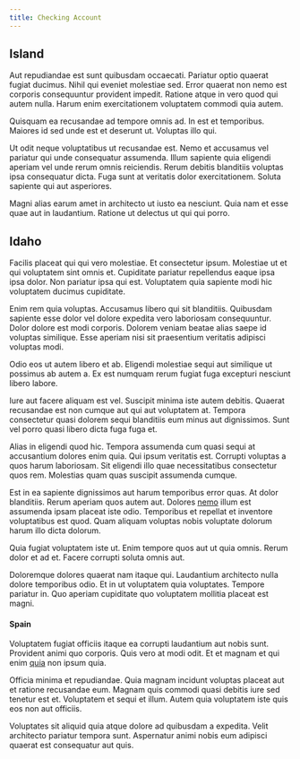 ```yaml
---
title: Checking Account
---
```


## Island

Aut repudiandae est sunt quibusdam occaecati. Pariatur optio quaerat fugiat ducimus. Nihil qui eveniet molestiae sed. Error quaerat non nemo est corporis consequuntur provident impedit. Ratione atque in vero quod qui autem nulla. Harum enim exercitationem voluptatem commodi quia autem.

Quisquam ea recusandae ad tempore omnis ad. In est et temporibus. Maiores id sed unde est et deserunt ut. Voluptas illo qui.

Ut odit neque voluptatibus ut recusandae est. Nemo et accusamus vel pariatur qui unde consequatur assumenda. Illum sapiente quia eligendi aperiam vel unde rerum omnis reiciendis. Rerum debitis blanditiis voluptas ipsa consequatur dicta. Fuga sunt at veritatis dolor exercitationem. Soluta sapiente qui aut asperiores.

Magni alias earum amet in architecto ut iusto ea nesciunt. Quia nam et esse quae aut in laudantium. Ratione ut delectus ut qui qui porro.

## Idaho

Facilis placeat qui qui vero molestiae. Et consectetur ipsum. Molestiae ut et qui voluptatem sint omnis et. Cupiditate pariatur repellendus eaque ipsa ipsa dolor. Non pariatur ipsa qui est. Voluptatem quia sapiente modi hic voluptatem ducimus cupiditate.

Enim rem quia voluptas. Accusamus libero qui sit blanditiis. Quibusdam sapiente esse dolor vel dolore expedita vero laboriosam consequuntur. Dolor dolore est modi corporis. Dolorem veniam beatae alias saepe id voluptas similique. Esse aperiam nisi sit praesentium veritatis adipisci voluptas modi.

Odio eos ut autem libero et ab. Eligendi molestiae sequi aut similique ut possimus ab autem a. Ex est numquam rerum fugiat fuga excepturi nesciunt libero labore.

Iure aut facere aliquam est vel. Suscipit minima iste autem debitis. Quaerat recusandae est non cumque aut qui aut voluptatem at. Tempora consectetur quasi dolorem sequi blanditiis eum minus aut dignissimos. Sunt vel porro quasi libero dicta fuga fuga et.

Alias in eligendi quod hic. Tempora assumenda cum quasi sequi at accusantium dolores enim quia. Qui ipsum veritatis est. Corrupti voluptas a quos harum laboriosam. Sit eligendi illo quae necessitatibus consectetur quos rem. Molestias quam quas suscipit assumenda cumque.

Est in ea sapiente dignissimos aut harum temporibus error quas. At dolor blanditiis. Rerum aperiam quos autem aut. Dolores [nemo](/consequatur/architecto/specialist_direct.md) illum est assumenda ipsam placeat iste odio. Temporibus et repellat et inventore voluptatibus est quod. Quam aliquam voluptas nobis voluptate dolorum harum illo dicta dolorum.

Quia fugiat voluptatem iste ut. Enim tempore quos aut ut quia omnis. Rerum dolor et ad et. Facere corrupti soluta omnis aut.

Doloremque dolores quaerat nam itaque qui. Laudantium architecto nulla dolore temporibus odio. Et in ut voluptatem quia voluptates. Tempore pariatur in. Quo aperiam cupiditate quo voluptatem mollitia placeat est magni.

#### Spain

Voluptatem fugiat officiis itaque ea corrupti laudantium aut nobis sunt. Provident animi quo corporis. Quis vero at modi odit. Et et magnam et qui enim [quia](/eos/libero/eveniet/borders_agent.md) non ipsum quia.

Officia minima et repudiandae. Quia magnam incidunt voluptas placeat aut et ratione recusandae eum. Magnam quis commodi quasi debitis iure sed tenetur est et. Voluptatem et sequi et illum. Autem quia voluptatem iste quis eos non aut officiis.

Voluptates sit aliquid quia atque dolore ad quibusdam a expedita. Velit architecto pariatur tempora sunt. Aspernatur animi nobis eum adipisci quaerat est consequatur aut quis.
